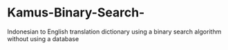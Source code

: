 # Kamus-Binary-Search-
Indonesian to English translation dictionary using a binary search algorithm without using a database
